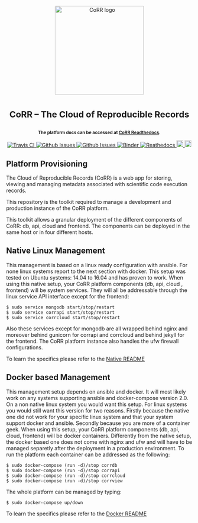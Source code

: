 <p align="center">
    <img src="https://rawgit.com/usnistgov/corr/master/corr-view/frontend/images/logo.svg"
         height="240"
         alt="CoRR logo"
         class="inline">
</p>

<h1> <p align="center"><sup><strong>
CoRR &ndash; The Cloud of Reproducible Records
</strong></sup></p>
</h1>

<p align="center"><sup><strong>
The platform docs can be accessed at <a href="http://corr.readthedocs.io/en/latest/rst/README.html">CoRR Readthedocs</a>.
</strong></sup></p>

<p align="center">
<a href="https://travis-ci.org/faical-yannick-congo/corr-deploy" target="_blank">
<img src="https://travis-ci.org/faical-yannick-congo/corr-deploy.svg?branch=master"
alt="Travis CI">
</a>
<a href="https://github.com/usnistgov/corr-deploy/issues" target="_blank">
<img src="http://githubbadges.herokuapp.com/usnistgov/corr-deploy/issues.svg?style=flat-square"
alt="Github Issues">
</a>
<a href="https://github.com/usnistgov/corr-deploy/pulls" target="_blank">
<img src="http://githubbadges.herokuapp.com/usnistgov/corr-deploy/pulls.svg?style=flat-square"
alt="Github Issues">
</a>
<!-- <a href="https://github.com/faical-yannick-congo/corr-deploy/issues" target="_blank">
<img src="http://githubbadges.herokuapp.com/faical-yannick-congo/corr-deploy/issues.svg?style=flat-square"
alt="Python Version">
</a> -->
<a href="http://mybinder.org/repo/usnistgov/corr-deploy" target="_blank">
<img src="http://mybinder.org/badge.svg"
alt="Binder">
</a>
<a href="http://corr-deploy.readthedocs.io/en/latest/?badge=latest" target="_blank">
<img src="https://readthedocs.org/projects/corr-deploy/badge/?version=latest" alt="Reathedocs">
</a>
<a href="https://gitter.im/usnistgov/corr">
<img src="https://img.shields.io/gitter/room/gitterHQ/gitter.svg" alt="Gitter Chat" height="18">
</a>
<a href="https://github.com/usnistgov/corr-deploy/blob/master/LICENSE">
<img src="https://img.shields.io/badge/license-mit-blue.svg" alt="License" height="18">
</a>
</p>

## Platform Provisioning

The Cloud of Reproducible Records (CoRR) is a web  app for storing,
viewing and managing metadata associated with scientific code execution records.

This repository is the toolkit required to manage a development and production
instance of the CoRR platform.

This toolkit allows a granular deployment of the different components of CoRR:
db, api, cloud and frontend.
The components can be deployed in the same host or in four different hosts.

## Native Linux Management

This management is based on a linux ready configuration with ansible.
For none linux systems report to the next section with docker.
This setup was tested on Ubuntu systems: 14.04 to 16.04 and has proven
to work.
When using this native setup, your CoRR platform components (db, api, cloud
, frontend) will be system services. They will all be addressable through
the linux service API interface except for the frontend:

    $ sudo service mongodb start/stop/restart
    $ sudo service corrapi start/stop/restart
    $ sudo service corrcloud start/stop/restart
Also these services except for mongodb are all wrapped behind nginx and moreover 
behind gunicorn for corrapi and corrcloud and behind jekyll for the frontend.
The CoRR platform instance also handles the ufw firewall configurations.

To learn the specifics please refer to the [Native README](https://raw.githubusercontent.com/usnistgov/corr-deploy/master/native/README.md)

## Docker based Management

This management setup depends on ansible and docker.
It will most likely work on any systems supporting ansible and docker-compose
version 2.0.
On a non native linux system you would want this setup. For linux systems
you would still want this version for two reasons. Firstly because the native
one did not work for your specific linux system and that your system support 
docker and ansible. Secondly because you are more of a container geek.
When using this setup, your CoRR platform components (db, api, cloud, frontend)
will be docker containers.
Differently from the native setup, the docker based one does not come with nginx
and ufw and will have to be managed separetly after the deployment in a production
environment.
To run the platform each container can be addressed as the following:

    $ sudo docker-compose (run -d)/stop corrdb
    $ sudo docker-compose (run -d)/stop corrapi
    $ sudo docker-compose (run -d)/stop corrcloud
    $ sudo docker-compose (run -d)/stop corrview
    
The whole platform can be managed by typing:

    $ sudo docker-compose up/down

To learn the specifics please refer to the [Docker README](https://raw.githubusercontent.com/usnistgov/corr-deploy/master/docker/README.md)
